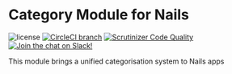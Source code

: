 # Category Module for Nails

![license](https://img.shields.io/badge/license-MIT-green.svg)
[![CircleCI branch](https://img.shields.io/circleci/project/github/nails/module-category.svg)](https://circleci.com/gh/nails/module-category)
[![Scrutinizer Code Quality](https://scrutinizer-ci.com/g/nails/module-category/badges/quality-score.png)](https://scrutinizer-ci.com/g/nails/module-category)
[![Join the chat on Slack!](https://now-examples-slackin-rayibnpwqe.now.sh/badge.svg)](https://nails-app.slack.com/shared_invite/MTg1NDcyNjI0ODcxLTE0OTUwMzA1NTYtYTZhZjc5YjExMQ)

This module brings a unified categorisation system to Nails apps